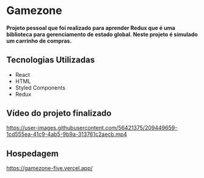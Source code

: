 # Gamezone
<h4>
  Projeto pessoal que foi realizado para aprender Redux que é uma biblioteca para gerenciamento de estado global. Neste projeto é simulado um carrinho de compras.
</h4>

## Tecnologias Utilizadas
+ React
+ HTML
+ Styled Components
+ Redux

## Vídeo do projeto finalizado
https://user-images.githubusercontent.com/56421375/209449659-1cd555ea-41c9-4ab5-9b9a-313761c2aecb.mp4

## Hospedagem
https://gamezone-five.vercel.app/


